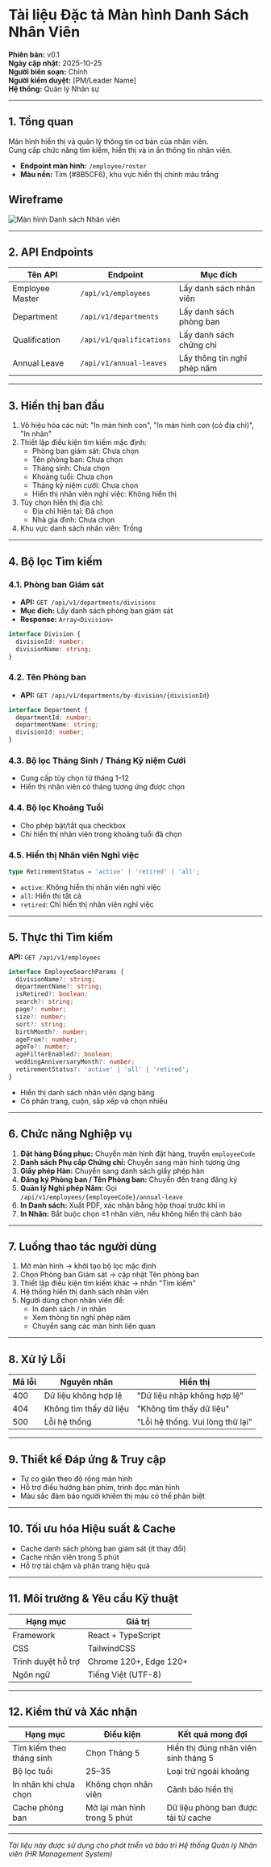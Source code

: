 # Tài liệu Đặc tả Màn hình Danh Sách Nhân Viên
**Phiên bản:** v0.1  
**Ngày cập nhật:** 2025-10-25  
**Người biên soạn:** Chính  
**Người kiểm duyệt:** [PM/Leader Name]  
**Hệ thống:** Quản lý Nhân sự  

---

## 1. Tổng quan
Màn hình hiển thị và quản lý thông tin cơ bản của nhân viên.  
Cung cấp chức năng tìm kiếm, hiển thị và in ấn thông tin nhân viên.

- **Endpoint màn hình:** `/employee/roster`
- **Màu nền:** Tím (#8B5CF6), khu vực hiển thị chính màu trắng

## Wireframe
![Màn hình Danh sách Nhân viên](Employee_Roster_UI.png)

---

## 2. API Endpoints
| Tên API | Endpoint | Mục đích |
|----------|-----------|-----------|
| Employee Master | `/api/v1/employees` | Lấy danh sách nhân viên |
| Department | `/api/v1/departments` | Lấy danh sách phòng ban |
| Qualification | `/api/v1/qualifications` | Lấy danh sách chứng chỉ |
| Annual Leave | `/api/v1/annual-leaves` | Lấy thông tin nghỉ phép năm |

---

## 3. Hiển thị ban đầu
1. Vô hiệu hóa các nút: "In màn hình con", "In màn hình con (có địa chỉ)", "In nhãn"  
2. Thiết lập điều kiện tìm kiếm mặc định:
   - Phòng ban giám sát: Chưa chọn  
   - Tên phòng ban: Chưa chọn  
   - Tháng sinh: Chưa chọn  
   - Khoảng tuổi: Chưa chọn  
   - Tháng kỷ niệm cưới: Chưa chọn  
   - Hiển thị nhân viên nghỉ việc: Không hiển thị  
3. Tùy chọn hiển thị địa chỉ:
   - Địa chỉ hiện tại: Đã chọn  
   - Nhà gia đình: Chưa chọn  
4. Khu vực danh sách nhân viên: Trống

---

## 4. Bộ lọc Tìm kiếm
### 4.1. Phòng ban Giám sát
- **API:** `GET /api/v1/departments/divisions`  
- **Mục đích:** Lấy danh sách phòng ban giám sát  
- **Response:** `Array<Division>`

```typescript
interface Division {
  divisionId: number;
  divisionName: string;
}
```

### 4.2. Tên Phòng ban
- **API:** `GET /api/v1/departments/by-division/{divisionId}`

```typescript
interface Department {
  departmentId: number;
  departmentName: string;
  divisionId: number;
}
```

### 4.3. Bộ lọc Tháng Sinh / Tháng Kỷ niệm Cưới
- Cung cấp tùy chọn từ tháng 1–12  
- Hiển thị nhân viên có tháng tương ứng được chọn

### 4.4. Bộ lọc Khoảng Tuổi
- Cho phép bật/tắt qua checkbox  
- Chỉ hiển thị nhân viên trong khoảng tuổi đã chọn

### 4.5. Hiển thị Nhân viên Nghỉ việc
```typescript
type RetirementStatus = 'active' | 'retired' | 'all';
```
- `active`: Không hiển thị nhân viên nghỉ việc  
- `all`: Hiển thị tất cả  
- `retired`: Chỉ hiển thị nhân viên nghỉ việc

---

## 5. Thực thi Tìm kiếm
**API:** `GET /api/v1/employees`

```typescript
interface EmployeeSearchParams {
  divisionName?: string;
  departmentName?: string;
  isRetired?: boolean;
  search?: string;
  page?: number;
  size?: number;
  sort?: string;
  birthMonth?: number;
  ageFrom?: number;
  ageTo?: number;
  ageFilterEnabled?: boolean;
  weddingAnniversaryMonth?: number;
  retirementStatus?: 'active' | 'all' | 'retired';
}
```

- Hiển thị danh sách nhân viên dạng bảng  
- Có phân trang, cuộn, sắp xếp và chọn nhiều

---

## 6. Chức năng Nghiệp vụ
1. **Đặt hàng Đồng phục:** Chuyển màn hình đặt hàng, truyền `employeeCode`  
2. **Danh sách Phụ cấp Chứng chỉ:** Chuyển sang màn hình tương ứng  
3. **Giấy phép Hàn:** Chuyển sang danh sách giấy phép hàn  
4. **Đăng ký Phòng ban / Tên Phòng ban:** Chuyển đến trang đăng ký  
5. **Quản lý Nghỉ phép Năm:** Gọi `/api/v1/employees/{employeeCode}/annual-leave`  
6. **In Danh sách:** Xuất PDF, xác nhận bằng hộp thoại trước khi in  
7. **In Nhãn:** Bắt buộc chọn ≥1 nhân viên, nếu không hiển thị cảnh báo  

---

## 7. Luồng thao tác người dùng
1. Mở màn hình → khởi tạo bộ lọc mặc định  
2. Chọn Phòng ban Giám sát → cập nhật Tên phòng ban  
3. Thiết lập điều kiện tìm kiếm khác → nhấn "Tìm kiếm"  
4. Hệ thống hiển thị danh sách nhân viên  
5. Người dùng chọn nhân viên để:
   - In danh sách / in nhãn  
   - Xem thông tin nghỉ phép năm  
   - Chuyển sang các màn hình liên quan

---

## 8. Xử lý Lỗi
| Mã lỗi | Nguyên nhân | Hiển thị |
|--------|--------------|-----------|
| 400 | Dữ liệu không hợp lệ | "Dữ liệu nhập không hợp lệ" |
| 404 | Không tìm thấy dữ liệu | "Không tìm thấy dữ liệu" |
| 500 | Lỗi hệ thống | "Lỗi hệ thống. Vui lòng thử lại" |

---

## 9. Thiết kế Đáp ứng & Truy cập
- Tự co giãn theo độ rộng màn hình  
- Hỗ trợ điều hướng bàn phím, trình đọc màn hình  
- Màu sắc đảm bảo người khiếm thị màu có thể phân biệt  

---

## 10. Tối ưu hóa Hiệu suất & Cache
- Cache danh sách phòng ban giám sát (ít thay đổi)  
- Cache nhân viên trong 5 phút  
- Hỗ trợ tải chậm và phân trang hiệu quả  

---

## 11. Môi trường & Yêu cầu Kỹ thuật
| Hạng mục | Giá trị |
|----------|---------|
| Framework | React + TypeScript |
| CSS | TailwindCSS |
| Trình duyệt hỗ trợ | Chrome 120+, Edge 120+ |
| Ngôn ngữ | Tiếng Việt (UTF-8) |

---

## 12. Kiểm thử và Xác nhận
| Hạng mục | Điều kiện | Kết quả mong đợi |
|-----------|------------|-----------------|
| Tìm kiếm theo tháng sinh | Chọn Tháng 5 | Hiển thị đúng nhân viên sinh tháng 5 |
| Bộ lọc tuổi | 25–35 | Loại trừ ngoài khoảng |
| In nhãn khi chưa chọn | Không chọn nhân viên | Cảnh báo hiển thị |
| Cache phòng ban | Mở lại màn hình trong 5 phút | Dữ liệu phòng ban được tải từ cache |

---

*Tài liệu này được sử dụng cho phát triển và bảo trì Hệ thống Quản lý Nhân viên (HR Management System)*
